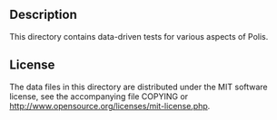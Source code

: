 Description
------------

This directory contains data-driven tests for various aspects of Polis.

License
--------

The data files in this directory are distributed under the MIT software
license, see the accompanying file COPYING or
http://www.opensource.org/licenses/mit-license.php.

